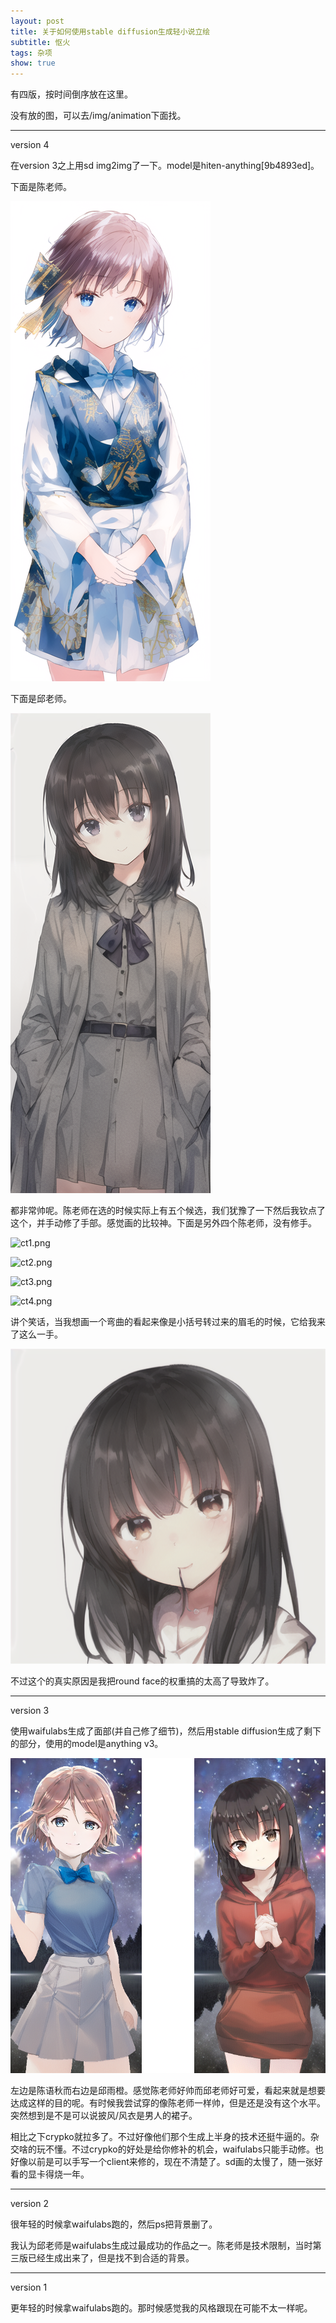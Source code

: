 ```yaml
---
layout: post
title: 关于如何使用stable diffusion生成轻小说立绘
subtitle: 怄火
tags: 杂项
show: true
---
```


有四版，按时间倒序放在这里。

没有放的图，可以去/img/animation下面找。

-----

version 4

在version 3之上用sd img2img了一下。model是hiten-anything[9b4893ed]。

下面是陈老师。

![c.png](/img/animation/ver4/c.png)

下面是邱老师。

![q.png](/img/animation/ver4/q.png)

都非常帅呢。陈老师在选的时候实际上有五个候选，我们犹豫了一下然后我钦点了这个，并手动修了手部。感觉画的比较神。下面是另外四个陈老师，没有修手。

![ct1.png](/img/animation/ver4/c1.png)

![ct2.png](/img/animation/ver4/c2.png)

![ct3.png](/img/animation/ver4/c3.png)

![ct4.png](/img/animation/ver4/c4.png)

讲个笑话，当我想画一个弯曲的看起来像是小括号转过来的眉毛的时候，它给我来了这么一手。

![eat.png](/img/animation/ver4/eat.png)

不过这个的真实原因是我把round face的权重搞的太高了导致炸了。

-----

version 3

使用waifulabs生成了面部(并自己修了细节)，然后用stable diffusion生成了剩下的部分，使用的model是anything v3。

![D.png](/img/animation/ver3/D.png)

左边是陈语秋而右边是邱雨橙。感觉陈老师好帅而邱老师好可爱，看起来就是想要达成这样的目的呢。有时候我尝试穿的像陈老师一样帅，但是还是没有这个水平。突然想到是不是可以说披风/风衣是男人的裙子。

相比之下crypko就拉多了。不过好像他们那个生成上半身的技术还挺牛逼的。杂交啥的玩不懂。不过crypko的好处是给你修补的机会，waifulabs只能手动修。也好像以前是可以手写一个client来修的，现在不清楚了。sd画的太慢了，随一张好看的显卡得烧一年。

-----

version 2

很年轻的时候拿waifulabs跑的，然后ps把背景删了。

我认为邱老师是waifulabs生成过最成功的作品之一。陈老师是技术限制，当时第三版已经生成出来了，但是找不到合适的背景。

-----

version 1

更年轻的时候拿waifulabs跑的。那时候感觉我的风格跟现在可能不太一样呢。